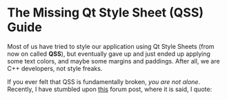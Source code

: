# The Missing Qt Style Sheet (QSS) Guide

Most of us have tried to style our application using Qt Style Sheets (from now
on called **QSS**), but eventually gave up and just ended up applying some text
colors, and maybe some margins and paddings. After all, we are C++ developers,
not style freaks.

If you ever felt that QSS is fundamentally broken, *you are not alone*. Recently,
I have stumbled upon [this](https://forum.qt.io/topic/86722/setting-qobject-properties-through-qt-css-not-fully-working) forum post,
where it is said, I quote:

>  